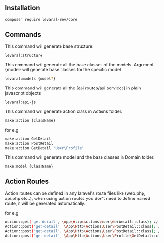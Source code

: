 ## Installation


```bash
composer require levaral-dev/core
```

## Commands

This command will generate base structure.

```bash
levaral:structure
```

This command will generate all the base classes of the models. Argument {model} will generate base classes for the 
specific model 

```bash
levaral:models {model?}
```

This command will generate all the [api routes/api services] in plain javascript objects

```bash
levaral:api-js
```
This command will generate action class in Actions folder.

```bash
make:action {className}
```
for e.g
```bash
make:action GetDetail
make:action PostDetail
make:action GetDetail 'User\Profile'
```

This command will generate model and the base classes in Domain folder.

```bash
make:model {ClassName}
```

## Action Routes

Action routes can be defined in any laravel's route files like (web.php, api.php etc..), when using
action routes you don't need to define named route, it will be generated automatically.

for e.g

```bash
Action::get('get-detail', \App\Http\Actions\User\GetDetail::class); // route name User:GetDetail
Action::post('get-detail', \App\Http\Actions\User\PostDetail::class); // route name User:PostDetail
Action::post('get-detail', \App\Http\Actions\User\PostDetail::class); // route name User:PostDetail
Action::post('get-detail', \App\Http\Actions\User\Profile\GetDetail::class); // route name User:Profile:PostDetail
```

